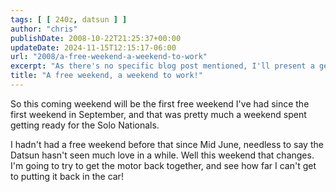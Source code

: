 ```yaml
---
tags: [ [ 240z, datsun ] ]
author: "chris"
publishDate: 2008-10-22T21:25:37+00:00
updateDate: 2024-11-15T12:15:17-06:00
url: "2008/a-free-weekend-a-weekend-to-work"
excerpt: "As there's no specific blog post mentioned, I'll present a generic overview. Explore our latest post packed with insights, tips and trending topics t..."
title: "A free weekend, a weekend to work!"
---
```


So this coming weekend will be the first free weekend I've had since the first weekend in September, and that was pretty much a weekend spent getting ready for the Solo Nationals. 

I hadn't had a free weekend before that since Mid June, needless to say the Datsun hasn't seen much love in a while. Well this weekend that changes. I'm going to try to get the motor back together, and see how far I can't get to putting it back in the car!

